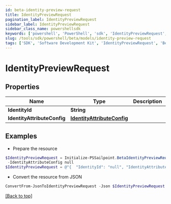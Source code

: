 ```yaml
---
id: beta-identity-preview-request
title: IdentityPreviewRequest
pagination_label: IdentityPreviewRequest
sidebar_label: IdentityPreviewRequest
sidebar_class_name: powershellsdk
keywords: ['powershell', 'PowerShell', 'sdk', 'IdentityPreviewRequest', 'BetaIdentityPreviewRequest'] 
slug: /tools/sdk/powershell/beta/models/identity-preview-request
tags: ['SDK', 'Software Development Kit', 'IdentityPreviewRequest', 'BetaIdentityPreviewRequest']
---
```



# IdentityPreviewRequest

## Properties

Name | Type | Description | Notes
------------ | ------------- | ------------- | -------------
**IdentityId** | **String** |  | [optional] 
**IdentityAttributeConfig** | [**IdentityAttributeConfig**](identity-attribute-config) |  | [optional] 

## Examples

- Prepare the resource
```powershell
$IdentityPreviewRequest = Initialize-PSSailpoint.BetaIdentityPreviewRequest  -IdentityId null `
 -IdentityAttributeConfig null
$IdentityPreviewRequest = @"{  "IdentityId": "null", "IdentityAttributeConfig": "null "}"@
```

- Convert the resource from JSON
```powershell
ConvertFrom-JsonToIdentityPreviewRequest -Json $IdentityPreviewRequest
```


[[Back to top]](#) 

